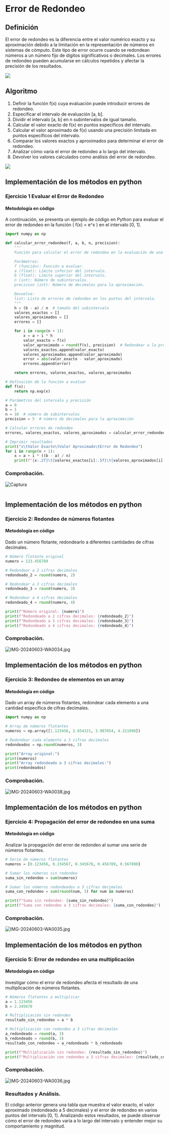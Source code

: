 # Error de Redondeo

## Definición
El error de redondeo es la diferencia entre el valor numérico exacto y su aproximación debido a la limitación en la representación de números en sistemas de cómputo. Este tipo de error ocurre cuando se redondean números a un número fijo de dígitos significativos o decimales. Los errores de redondeo pueden acumularse en cálculos repetidos y afectar la precisión de los resultados.

![](https://github.com/Mexta46/Metodos_Numericos_Tema4/blob/main/Imagenes/Imagenes_tema1/error.png)


## Algoritmo
1. Definir la función f(x) cuya evaluación puede introducir errores de redondeo.
2. Especificar el intervalo de evaluación [a, b].
3. Dividir el intervalo [a, b] en n subintervalos de igual tamaño.
4. Calcular el valor exacto de f(x) en puntos específicos del intervalo.
5. Calcular el valor aproximado de f(x) usando una precisión limitada en puntos específicos del intervalo.
6. Comparar los valores exactos y aproximados para determinar el error de redondeo.
7. Analizar cómo varía el error de redondeo a lo largo del intervalo.
8. Devolver los valores calculados como análisis del error de redondeo.

![](https://github.com/Mexta46/Metodos_Numericos_Tema4/blob/main/Imagenes/Imagenes_tema1/errorf.png)


## Implementación de los métodos en python
### Ejercicio 1 Evaluar el Error de Redondeo
#### Metodología en código

A continuación, se presenta un ejemplo de código en Python para evaluar el error de redondeo en la función \( f(x) = e^x \) en el intervalo [0, 1].

```python
import numpy as np

def calcular_error_redondeo(f, a, b, n, precision):
    """
    Función para calcular el error de redondeo en la evaluación de una función f(x) en el intervalo [a, b].

    Parámetros:
    f (función): Función a evaluar.
    a (float): Límite inferior del intervalo.
    b (float): Límite superior del intervalo.
    n (int): Número de subintervalos.
    precision (int): Número de decimales para la aproximación.

    Devuelve:
    list: Lista de errores de redondeo en los puntos del intervalo.
    """
    h = (b - a) / n  # tamaño del subintervalo
    valores_exactos = []
    valores_aproximados = []
    errores = []

    for i in range(n + 1):
        x = a + i * h
        valor_exacto = f(x)
        valor_aproximado = round(f(x), precision)  # Redondear a la precisión especificada
        valores_exactos.append(valor_exacto)
        valores_aproximados.append(valor_aproximado)
        error = abs(valor_exacto - valor_aproximado)
        errores.append(error)

    return errores, valores_exactos, valores_aproximados

# Definición de la función a evaluar
def f(x):
    return np.exp(x)

# Parámetros del intervalo y precisión
a = 0
b = 1
n = 10  # número de subintervalos
precision = 5  # número de decimales para la aproximación

# Calcular errores de redondeo
errores, valores_exactos, valores_aproximados = calcular_error_redondeo(f, a, b, n, precision)

# Imprimir resultados
print("x\tValor Exacto\tValor Aproximado\tError de Redondeo")
for i in range(n + 1):
    x = a + i * ((b - a) / n)
    print(f"{x:.2f}\t{valores_exactos[i]:.5f}\t{valores_aproximados[i]:.5f}\t{errores[i]:.5f}")
```
### Comprobación.

![Captura](https://github.com/Gh-JMZM25/Metodos_Numericos/assets/164206749/6b09b2fa-b0e2-487f-b42c-f72693f5787a)


![]()


## Implementación de los métodos en python
### Ejercicio 2: Redondeo de números flotantes
#### Metodología en código

Dado un número flotante, redondearlo a diferentes cantidades de cifras decimales.

```python
# Número flotante original
numero = 123.456789

# Redondear a 2 cifras decimales
redondeado_2 = round(numero, 2)

# Redondear a 3 cifras decimales
redondeado_3 = round(numero, 3)

# Redondear a 4 cifras decimales
redondeado_4 = round(numero, 4)

print(f"Número original: {numero}")
print(f"Redondeado a 2 cifras decimales: {redondeado_2}")
print(f"Redondeado a 3 cifras decimales: {redondeado_3}")
print(f"Redondeado a 4 cifras decimales: {redondeado_4}")
```
### Comprobación.

![IMG-20240603-WA0034.jpg](https://i.postimg.cc/6pbCXH0X/IMG-20240603-WA0034.jpg)


## Implementación de los métodos en python
### Ejercicio 3: Redondeo de elementos en un array
#### Metodología en código

Dado un array de números flotantes, redondear cada elemento a una cantidad específica de cifras decimales.

```python
import numpy as np

# Array de números flotantes
numeros = np.array([1.123456, 2.654321, 3.987654, 4.321098])

# Redondear cada elemento a 3 cifras decimales
redondeados = np.round(numeros, 3)

print("Array original:")
print(numeros)
print("Array redondeado a 3 cifras decimales:")
print(redondeados)
```
### Comprobación.
![IMG-20240603-WA0038.jpg](https://i.postimg.cc/yNS3z7xm/IMG-20240603-WA0038.jpg)


## Implementación de los métodos en python
### Ejercicio 4: Propagación del error de redondeo en una suma
#### Metodología en código

Analizar la propagación del error de redondeo al sumar una serie de números flotantes.

```python
# Serie de números flotantes
numeros = [0.123456, 0.234567, 0.345678, 0.456789, 0.567890]

# Sumar los números sin redondeo
suma_sin_redondeo = sum(numeros)

# Sumar los números redondeados a 3 cifras decimales
suma_con_redondeo = sum(round(num, 3) for num in numeros)

print(f"Suma sin redondeo: {suma_sin_redondeo}")
print(f"Suma con redondeo a 3 cifras decimales: {suma_con_redondeo}")
```
### Comprobación.
![IMG-20240603-WA0035.jpg](https://i.postimg.cc/4xHxYBGZ/IMG-20240603-WA0035.jpg)


## Implementación de los métodos en python
### Ejercicio 5: Error de redondeo en una multiplicación
#### Metodología en código

Investigar cómo el error de redondeo afecta el resultado de una multiplicación de números flotantes.

```python
# Números flotantes a multiplicar
a = 1.123456
b = 2.345678

# Multiplicación sin redondeo
resultado_sin_redondeo = a * b

# Multiplicación con redondeo a 3 cifras decimales
a_redondeado = round(a, 3)
b_redondeado = round(b, 3)
resultado_con_redondeo = a_redondeado * b_redondeado

print(f"Multiplicación sin redondeo: {resultado_sin_redondeo}")
print(f"Multiplicación con redondeo a 3 cifras decimales: {resultado_con_redondeo}")
```
### Comprobación.
![IMG-20240603-WA0036.jpg](https://i.postimg.cc/g0vcDjrT/IMG-20240603-WA0036.jpg)

### Resultados y Análisis.
El código anterior genera una tabla que muestra el valor exacto, el valor aproximado (redondeado a 5 decimales) y el error de redondeo en varios puntos del intervalo [0, 1]. Analizando estos resultados, se puede observar cómo el error de redondeo varía a lo largo del intervalo y entender mejor su comportamiento y magnitud.

